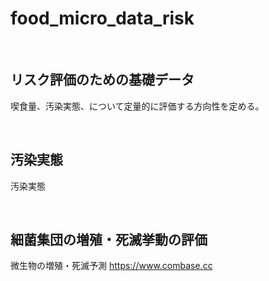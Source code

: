 # food_micro_data_risk
<br />

## リスク評価のための基礎データ

喫食量、汚染実態、について定量的に評価する方向性を定める。

<br />

## 汚染実態

汚染実態

<br />

## 細菌集団の増殖・死滅挙動の評価

微生物の増殖・死滅予測
https://www.combase.cc

<br />
